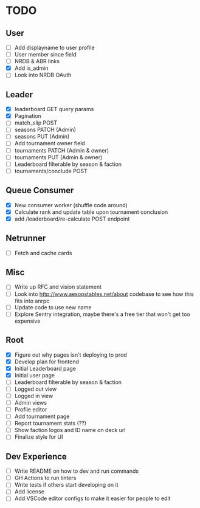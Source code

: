 # TODO

## User

- [ ] Add displayname to user profile
- [ ] User member since field
- [ ] NRDB & ABR links
- [x] Add is_admin
- [ ] Look into NRDB OAuth

## Leader

- [x] leaderboard GET query params
- [x] Pagination
- [ ] match_slip POST
- [ ] seasons PATCH (Admin)
- [ ] seasons PUT (Admin)
- [ ] Add tournament owner field
- [ ] tournaments PATCH (Admin & owner)
- [ ] tournaments PUT (Admin & owner)
- [ ] Leaderboard filterable by season & faction
- [ ] tournaments/conclude POST

## Queue Consumer

- [x] New consumer worker (shuffle code around)
- [x] Calculate rank and update table upon tournament conclusion
- [x] add /leaderboard/re-calculate POST endpoint

## Netrunner

- [ ] Fetch and cache cards

## Misc

- [ ] Write up RFC and vision statement
- [ ] Look into http://www.aesopstables.net/about codebase to see how this fits into anrpc
- [ ] Update code to use new name
- [ ] Explore Sentry integration, maybe there's a free tier that won't get too expensive

## Root

- [x] Figure out why pages isn't deploying to prod
- [x] Develop plan for frontend
- [x] Initial Leaderboard page
- [x] Initial user page
- [ ] Leaderboard filterable by season & faction
- [ ] Logged out view
- [ ] Logged in view
- [ ] Admin views
- [ ] Profile editor
- [ ] Add tournament page
- [ ] Report tournament stats (??)
- [ ] Show faction logos and ID name on deck url
- [ ] Finalize style for UI

## Dev Experience

- [ ] Write README on how to dev and run commands
- [ ] GH Actions to run linters
- [ ] Write tests if others start developing on it
- [ ] Add license
- [ ] Add VSCode editor configs to make it easier for people to edit
